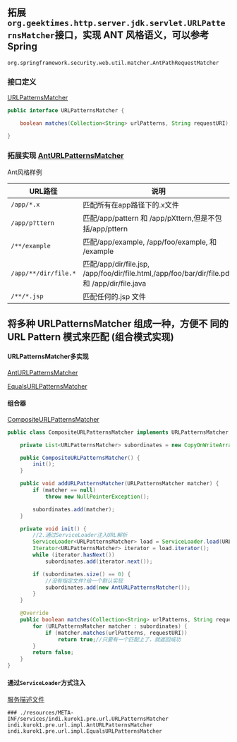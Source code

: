 ## 拓展`org.geektimes.http.server.jdk.servlet.URLPatternsMatcher`接口，实现 ANT 风格语义，可以参考 Spring
`org.springframework.security.web.util.matcher.AntPathRequestMatcher`

### 接口定义
[URLPatternsMatcher](./src/main/java/indi/kurok1/pre/url/URLPatternsMatcher.java)
```java
public interface URLPatternsMatcher {

    boolean matches(Collection<String> urlPatterns, String requestURI);

}
```

### 拓展实现 [AntURLPatternsMatcher](./src/main/java/indi/kurok1/pre/url/impl/AntURLPatternsMatcher.java)
Ant风格样例

| URL路径              | 说明                                                         |
| -------------------- | ------------------------------------------------------------ |
| `/app/*.x`           | 匹配所有在app路径下的.x文件                                  |
| `/app/p?ttern`       | 匹配/app/pattern 和 /app/pXttern,但是不包括/app/pttern       |
| `/**/example`        | 匹配/app/example, /app/foo/example, 和 /example              |
| `/app/**/dir/file.*` | 匹配/app/dir/file.jsp, /app/foo/dir/file.html,/app/foo/bar/dir/file.pdf, 和 /app/dir/file.java |
| `/**/*.jsp`          | 匹配任何的.jsp 文件                                          |


## 将多种 URLPatternsMatcher 组成一种，方便不 同的 URL Pattern 模式来匹配 (组合模式实现)
#### URLPatternsMatcher多实现
[AntURLPatternsMatcher](./src/main/java/indi/kurok1/pre/url/impl/AntURLPatternsMatcher.java)

[EqualsURLPatternsMatcher](./src/main/java/indi/kurok1/pre/url/impl/EqualsURLPatternsMatcher.java)
#### 组合器
[CompositeURLPatternsMatcher](./src/main/java/indi/kurok1/pre/url/impl/CompositeURLPatternsMatcher.java)
```java
public class CompositeURLPatternsMatcher implements URLPatternsMatcher {

    private List<URLPatternsMatcher> subordinates = new CopyOnWriteArrayList<>();

    public CompositeURLPatternsMatcher() {
        init();
    }

    public void addURLPatternsMatcher(URLPatternsMatcher matcher) {
        if (matcher == null)
            throw new NullPointerException();

        subordinates.add(matcher);
    }

    private void init() {
        //2.通过ServiceLoader注入URL解析
        ServiceLoader<URLPatternsMatcher> load = ServiceLoader.load(URLPatternsMatcher.class);
        Iterator<URLPatternsMatcher> iterator = load.iterator();
        while (iterator.hasNext())
            subordinates.add(iterator.next());

        if (subordinates.size() == 0) {
            //没有指定文件?给一个默认实现
            subordinates.add(new AntURLPatternsMatcher());
        }
    }

    @Override
    public boolean matches(Collection<String> urlPatterns, String requestURI) {
        for (URLPatternsMatcher matcher : subordinates) {
            if (matcher.matches(urlPatterns, requestURI))
                return true;//只要有一个匹配上了，就返回成功
        }
        return false;
    }
}
```

#### 通过`ServiceLoader`方式注入
[服务描述文件](./src/main/resources/META-INF/services/indi.kurok1.pre.url.URLPatternsMatcher)
```text
### ./resources/META-INF/services/indi.kurok1.pre.url.URLPatternsMatcher
indi.kurok1.pre.url.impl.AntURLPatternsMatcher
indi.kurok1.pre.url.impl.EqualsURLPatternsMatcher
```
